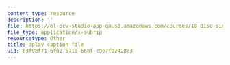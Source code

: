 ```yaml
---
content_type: resource
description: ''
file: https://ol-ocw-studio-app-qa.s3.amazonaws.com/courses/18-01sc-single-variable-calculus-fall-2010/b3f98f716f02571ab68fc9e7f92428c3_cdRMY39EYbs.vtt
file_type: application/x-subrip
resourcetype: Other
title: 3play caption file
uid: b3f98f71-6f02-571a-b68f-c9e7f92428c3
---
```

